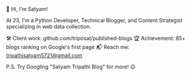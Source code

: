 👋 Hi, I'm Satyam!

At 23, I'm a Python Developer, Technical Blogger, and Content Strategist specializing in web data collection.

🛠 Client work: github.com/triposat/published-blogs
🏆 Achievement: 85+ blogs ranking on Google's first page
📬 Reach me: tripathisatyam5721@gmail.com

P.S. Try Googling "Satyam Tripathi Blog" for more! 😉
